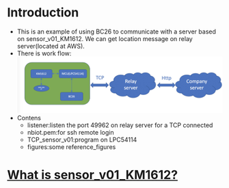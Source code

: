 # Introduction
* This is an example of using BC26 to communicate with a server based on sensor_v01_KM1612. We can get location message on relay server(located at AWS).
* There is work flow:
![FAILED!](../figures/work_flow.jpeg)
* Contens
  *  listener:listen the port 49962 on relay server for a TCP connected
  * nbiot.pem:for ssh remote login
  * TCP_sensor_v01:program on LPC54114
  * figures:some reference_figures
# [What is sensor_v01_KM1612?](https://github.com/nofreegood/Work-summary/blob/master/Sensor_v01/doc/Introduction.md#sensor_v01-km1612)
